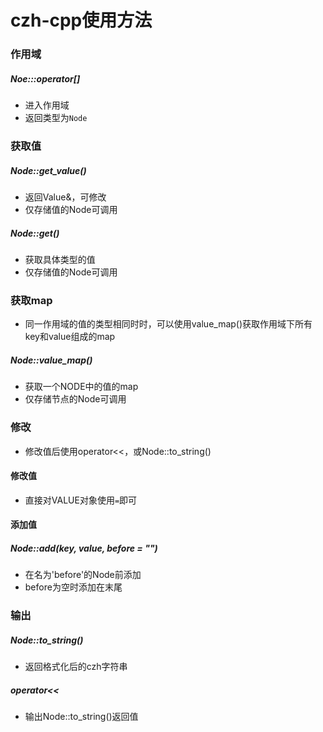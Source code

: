 # czh-cpp使用方法

### 作用域
##### Noe:::operator[]
- 进入作用域
- 返回类型为`Node`

### 获取值
##### Node::get_value()
- 返回Value&，可修改
- 仅存储值的Node可调用
##### Node::get<T>()
- 获取具体类型的值
- 仅存储值的Node可调用

### 获取map
- 同一作用域的值的类型相同时时，可以使用value_map()获取作用域下所有key和value组成的map
##### Node::value_map()
- 获取一个NODE中的值的map
- 仅存储节点的Node可调用

### 修改
- 修改值后使用operator<<，或Node::to_string()
#### 修改值
- 直接对VALUE对象使用`=`即可
#### 添加值
##### Node::add(key, value, before = "")
- 在名为'before'的Node前添加
- before为空时添加在末尾

### 输出
##### Node::to_string()
- 返回格式化后的czh字符串
##### operator<<
- 输出Node::to_string()返回值
